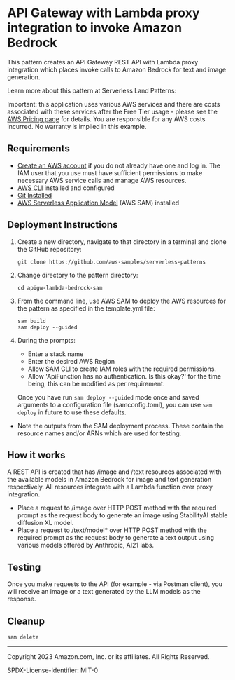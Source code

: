 # API Gateway with Lambda proxy integration to invoke Amazon Bedrock

This pattern creates an API Gateway REST API with Lambda proxy integration which places invoke calls to Amazon Bedrock for text and image generation.

Learn more about this pattern at Serverless Land Patterns: <TBD>

Important: this application uses various AWS services and there are costs associated with these services after the Free Tier usage - please see the [AWS Pricing page](https://aws.amazon.com/pricing/) for details. You are responsible for any AWS costs incurred. No warranty is implied in this example.

## Requirements

* [Create an AWS account](https://portal.aws.amazon.com/gp/aws/developer/registration/index.html) if you do not already have one and log in. The IAM user that you use must have sufficient permissions to make necessary AWS service calls and manage AWS resources.
* [AWS CLI](https://docs.aws.amazon.com/cli/latest/userguide/install-cliv2.html) installed and configured
* [Git Installed](https://git-scm.com/book/en/v2/Getting-Started-Installing-Git)
* [AWS Serverless Application Model](https://docs.aws.amazon.com/serverless-application-model/latest/developerguide/serverless-sam-cli-install.html) (AWS SAM) installed

## Deployment Instructions

1. Create a new directory, navigate to that directory in a terminal and clone the GitHub repository:
    ``` 
    git clone https://github.com/aws-samples/serverless-patterns
    ```
2. Change directory to the pattern directory:
    ```
    cd apigw-lambda-bedrock-sam
    ```
3. From the command line, use AWS SAM to deploy the AWS resources for the pattern as specified in the template.yml file:
    ```
    sam build
    sam deploy --guided
    ```
4. During the prompts:
    * Enter a stack name
    * Enter the desired AWS Region
    * Allow SAM CLI to create IAM roles with the required permissions.
    * Allow 'ApiFunction has no authentication. Is this okay?' for the time being, this can be modified as per requirement.

    Once you have run `sam deploy --guided` mode once and saved arguments to a configuration file (samconfig.toml), you can use `sam deploy` in future to use these defaults.

+ Note the outputs from the SAM deployment process. These contain the resource names and/or ARNs which are used for testing.

## How it works

A REST API is created that has /image and /text resources associated with the available models in Amazon Bedrock for image and text generation respectively. All resources integrate with a Lambda function over proxy integration.
  * Place a request to /image over HTTP POST method with the required prompt as the request body to generate an image using StabilityAI stable diffusion XL model.
  * Place a request to /text/model* over HTTP POST method with the required prompt as the request body to generate a text output using various models offered by Anthropic, AI21 labs.

## Testing

Once you make requests to the API (for example - via Postman client), you will receive an image or a text generated by the LLM models as the response.


## Cleanup
 
 ```
 sam delete
 ```
 
----
Copyright 2023 Amazon.com, Inc. or its affiliates. All Rights Reserved.

SPDX-License-Identifier: MIT-0

